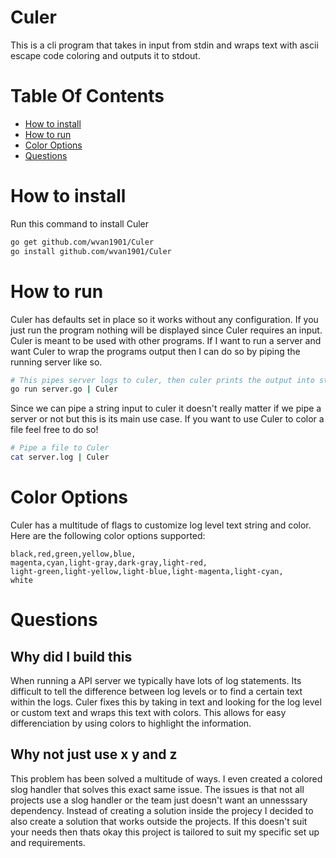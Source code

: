 # Culer
This is a cli program that takes in input from stdin and wraps text with
ascii escape code coloring and outputs it to stdout.

# Table Of Contents
- [How to install](#how-to-install)
- [How to run](#how-to-run)
- [Color Options](#color-options)
- [Questions](#questions)

# How to install
Run this command to install Culer
```bash
go get github.com/wvan1901/Culer
go install github.com/wvan1901/Culer
```

# How to run
Culer has defaults set in place so it works without any configuration.
If you just run the program nothing will be displayed since Culer requires an input.
Culer is meant to be used with other programs. If I want to run a server and want
Culer to wrap the programs output then I can do so by piping the running server like so.
```bash
# This pipes server logs to culer, then culer prints the output into stdout
go run server.go | Culer
```
Since we can pipe a string input to culer it doesn't really matter if we pipe a server
or not but this is its main use case. If you want to use Culer to color a file feel free
to do so!
```bash
# Pipe a file to Culer
cat server.log | Culer
```

# Color Options
Culer has a multitude of flags to customize log level text string and color.
Here are the following color options supported:
```
black,red,green,yellow,blue,
magenta,cyan,light-gray,dark-gray,light-red,
light-green,light-yellow,light-blue,light-magenta,light-cyan,
white
```
# Questions
## Why did I build this
When running a API server we typically have lots of log statements. Its difficult
to tell the difference between log levels or to find a certain text within the logs.
Culer fixes this by taking in text and looking for the log level or custom text and
wraps this text with colors. This allows for easy differenciation by using colors to
highlight the information.

## Why not just use x y and z
This problem has been solved a multitude of ways. I even created a colored slog
handler that solves this exact same issue. The issues is that not all projects use
a slog handler or the team just doesn't want an unnesssary dependency. Instead of
creating a solution inside the projecy I decided to also create a solution that works
outside the projects. If this doesn't suit your needs then thats okay this project is
tailored to suit my specific set up and requirements.


